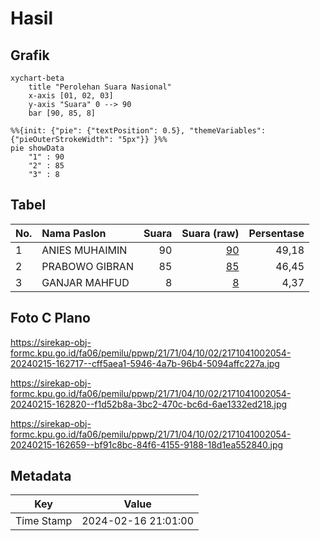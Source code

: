 # Hasil

## Grafik

```mermaid
xychart-beta
    title "Perolehan Suara Nasional"
    x-axis [01, 02, 03]
    y-axis "Suara" 0 --> 90
    bar [90, 85, 8]
```

```mermaid
%%{init: {"pie": {"textPosition": 0.5}, "themeVariables": {"pieOuterStrokeWidth": "5px"}} }%%
pie showData
    "1" : 90
    "2" : 85
    "3" : 8
```

## Tabel

| No. | Nama Paslon    | Suara | Suara (raw) | Persentase |
|:--- |:-------------- | -----:| -----------:| ----------:|
| 1   | ANIES MUHAIMIN | 90    | [90][p-1]   | 49,18      |
| 2   | PRABOWO GIBRAN | 85    | [85][p-2]   | 46,45      |
| 3   | GANJAR MAHFUD  | 8     | [8][p-3]    | 4,37       |


[p-1]: https://github.com/gigit-pemilu/pemilu-2024/blob/main/pilpres/hitung-suara/sub/21-kepulauan-riau/sub/71-kota-batam/sub/04-nongsa/sub/1002-batu-besar/sub/054-tps/sub/paslon-1.txt
[p-2]: https://github.com/gigit-pemilu/pemilu-2024/blob/main/pilpres/hitung-suara/sub/21-kepulauan-riau/sub/71-kota-batam/sub/04-nongsa/sub/1002-batu-besar/sub/054-tps/sub/paslon-2.txt
[p-3]: https://github.com/gigit-pemilu/pemilu-2024/blob/main/pilpres/hitung-suara/sub/21-kepulauan-riau/sub/71-kota-batam/sub/04-nongsa/sub/1002-batu-besar/sub/054-tps/sub/paslon-3.txt

## Foto C Plano

https://sirekap-obj-formc.kpu.go.id/fa06/pemilu/ppwp/21/71/04/10/02/2171041002054-20240215-162717--cff5aea1-5946-4a7b-96b4-5094affc227a.jpg

https://sirekap-obj-formc.kpu.go.id/fa06/pemilu/ppwp/21/71/04/10/02/2171041002054-20240215-162820--f1d52b8a-3bc2-470c-bc6d-6ae1332ed218.jpg

https://sirekap-obj-formc.kpu.go.id/fa06/pemilu/ppwp/21/71/04/10/02/2171041002054-20240215-162659--bf91c8bc-84f6-4155-9188-18d1ea552840.jpg


## Metadata

| Key        | Value               |
| ---------- | ------------------- |
| Time Stamp | 2024-02-16 21:01:00 |



